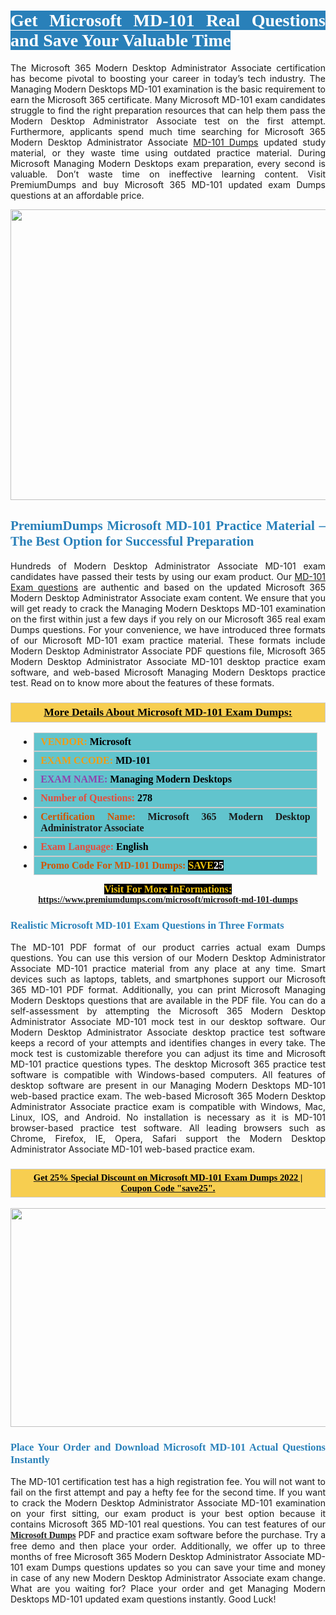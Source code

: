 <h1 style="text-align: justify;"><span style="color:#ffffff;"><span style="font-family:Georgia,serif;"><strong><span style="background-color:#2980b9;">Get Microsoft MD-101 Real Questions and Save Your Valuable Time</span></strong></span></span></h1>

<p style="text-align: justify;">The Microsoft 365 Modern Desktop Administrator Associate certification has become pivotal to boosting your career in today’s tech industry. The Managing Modern Desktops MD-101 examination is the basic requirement to earn the Microsoft 365 certificate. Many Microsoft MD-101 exam candidates struggle to find the right preparation resources that can help them pass the Modern Desktop Administrator Associate test on the first attempt. Furthermore, applicants spend much time searching for Microsoft 365 Modern Desktop Administrator Associate <a href="https://www.premiumdumps.com/microsoft/microsoft-md-101-dumps">MD-101 Dumps</a> updated study material, or they waste time using outdated practice material. During Microsoft Managing Modern Desktops exam preparation, every second is valuable. Don’t waste time on ineffective learning content. Visit PremiumDumps and buy Microsoft 365 MD-101 updated exam Dumps questions at an affordable price.</p>

<p style="text-align: center;"><a href="https://www.premiumdumps.com/microsoft/microsoft-md-101-dumps"><img alt="" src="https://i.imgur.com/KJGzbJ2.jpeg" style="width: 700px; height: 465px;" /></a></p>

<h2 style="text-align: justify;"><span style="color:#2980b9;"><span style="font-family:Georgia,serif;"><strong>PremiumDumps Microsoft MD-101 Practice Material – The Best Option for Successful Preparation</strong></span></span></h2>

<p style="text-align: justify;">Hundreds of Modern Desktop Administrator Associate MD-101 exam candidates have passed their tests by using our exam product. Our <a href="https://www.premiumdumps.com/microsoft/microsoft-md-101-dumps">MD-101 Exam questions</a> are authentic and based on the updated Microsoft 365 Modern Desktop Administrator Associate exam content. We ensure that you will get ready to crack the Managing Modern Desktops MD-101 examination on the first within just a few days if you rely on our Microsoft 365 real exam Dumps questions. For your convenience, we have introduced three formats of our Microsoft MD-101 exam practice material. These formats include Modern Desktop Administrator Associate PDF questions file, Microsoft 365 Modern Desktop Administrator Associate MD-101 desktop practice exam software, and web-based Microsoft Managing Modern Desktops practice test. Read on to know more about the features of these formats.</p>

<h3 style="background: #f7ce50; border: 1px solid rgb(204, 204, 204); padding: 5px 10px; text-align: center;"><span style="font-family:Georgia,serif;"><u><u><span style="color:#000000;"><span style="font-size:11pt"><span style="line-height:normal"><b><span style="font-size:13.0pt"><span cambria="">More Details About Microsoft MD-101 Exam Dumps:</span></span></b></span></span></span></u></u></span></h3>

<ul>
	<li style="margin:0cm 10pt">
	<div style="background:#61c4cd; border: 1px solid rgb(204, 204, 204); padding: 5px 10px; text-align: justify;"><span style="font-family:Georgia,serif;"><span style="font-size:11pt"><span style="line-height:normal"><b><span style="font-size:12.0pt"><span new="" roman="" times=""><span style="color:#f39c12;">VENDOR:</span> <span style="color:#000000;">Microsoft</span></span></span></b></span></span></span></div>
	</li>
	<li style="margin:0cm 10pt">
	<div style="background: #61c4cd; border: 1px solid rgb(204, 204, 204); padding: 5px 10px; text-align: justify;"><span style="font-family:Georgia,serif;"><span style="font-size:11pt"><span style="line-height:normal"><b><span style="font-size:12.0pt"><span new="" roman="" times=""><span style="color:#f39c12;">EXAM CCODE:</span> <span style="color:#000000;">MD-101</span></span></span></b></span></span></span></div>
	</li>
	<li style="margin:0cm 10pt">
	<div style="background: #61c4cd; border: 1px solid rgb(204, 204, 204); padding: 5px 10px; text-align: justify;"><span style="font-family:Georgia,serif;"><span style="font-size:11pt"><span style="line-height:normal"><b><span style="font-size:12.0pt"><span new="" roman="" times=""><span style="color:#8e44ad;">EXAM NAME:</span> <span style="color:#000000;">Managing Modern Desktops</span></span></span></b></span></span></span></div>
	</li>
	<li style="margin:0cm 10pt">
	<div style="background: #61c4cd; border: 1px solid rgb(204, 204, 204); padding: 5px 10px;"><span style="font-family:Georgia,serif;"><span style="font-size:11pt"><span style="line-height:normal"><b><span style="font-size:12.0pt"><span new="" roman="" times=""><span style="color:#e74c3c;">Number of Questions:</span><span style="color:#000000;"><span style="color:#f1c40f;"> </span>278</span></span></span></b></span></span></span></div>
	</li>
	<li style="margin:0cm 10pt">
	<div style="background: #61c4cd; border: 1px solid rgb(204, 204, 204); padding: 5px 10px; text-align: justify;"><span style="font-family:Georgia,serif;"><span style="font-size:11pt"><span style="line-height:normal"><b><span style="font-size:12.0pt"><span new="" roman="" times=""><span style="color:#d35400;">Certification Name:</span> Microsoft 365 Modern Desktop Administrator Associate</span></span></b></span></span></span></div>
	</li>
	<li style="margin:0cm 10pt">
	<div style="background: #61c4cd; border: 1px solid rgb(204, 204, 204); padding: 5px 10px; text-align: justify;"><span style="font-family:Georgia,serif;"><span style="font-size:11pt"><span style="line-height:normal"><b><span style="font-size:12.0pt"><span new="" roman="" times=""><span style="color:#e74c3c;">Exam Language:</span> <span style="color:#000000;">English</span></span></span></b></span></span></span></div>
	</li>
	<li style="margin:0cm 10pt">
	<div style="background: #61c4cd; border: 1px solid rgb(204, 204, 204); padding: 5px 10px;"><span style="font-family:Georgia,serif;"><span style="font-size:11pt"><span style="line-height:normal"><b><span style="font-size:12.0pt"><span new="" roman="" times=""><span style="color:#d35400;">Promo Code For MD-101 Dumps:</span><span style="color:#f1c40f;"> <span style="background-color:#000000;">SAVE</span></span><span style="color:#ffffff;"><span style="background-color:#000000;">25</span></span></span></span></b></span></span></span></div>
	</li>
</ul>

<p style="text-align: center;"><span style="font-family:Georgia,serif;"><strong><span style="font-size:16px;"><span style="color:#f1c40f;"><span style="background-color:#000000;">Visit For More InFormations:</span></span></span> <a href="https://www.premiumdumps.com/microsoft/microsoft-md-101-dumps">https://www.premiumdumps.com/microsoft/microsoft-md-101-dumps</a></strong></span></p>

<h3 style="text-align: justify;"><span style="color:#2980b9;"><span style="font-family:Georgia,serif;"><strong><strong><strong>Realistic Microsoft MD-101 Exam Questions in Three Formats</strong></strong></strong></span></span></h3>

<p style="text-align: justify;">The MD-101 PDF format of our product carries actual exam Dumps questions. You can use this version of our Modern Desktop Administrator Associate MD-101 practice material from any place at any time. Smart devices such as laptops, tablets, and smartphones support our Microsoft 365 MD-101 PDF format. Additionally, you can print Microsoft Managing Modern Desktops questions that are available in the PDF file. You can do a self-assessment by attempting the Microsoft 365 Modern Desktop Administrator Associate MD-101 mock test in our desktop software. Our Modern Desktop Administrator Associate desktop practice test software keeps a record of your attempts and identifies changes in every take. The mock test is customizable therefore you can adjust its time and Microsoft MD-101 practice questions types. The desktop Microsoft 365 practice test software is compatible with Windows-based computers. All features of desktop software are present in our Managing Modern Desktops MD-101 web-based practice exam. The web-based Microsoft 365 Modern Desktop Administrator Associate practice exam is compatible with Windows, Mac, Linux, IOS, and Android. No installation is necessary as it is MD-101 browser-based practice test software. All leading browsers such as Chrome, Firefox, IE, Opera, Safari support the Modern Desktop Administrator Associate MD-101 web-based practice exam.</p>

<h3 style="background: rgb(247, 206, 80); border: 1px solid rgb(204, 204, 204); padding: 5px 10px; text-align: center;"><span style="font-family:Georgia,serif;"><u><span style="color:#000000;"><span style="font-size:11pt;"><span style="line-height:normal;"><b><span cambria="">Get 25% Special Discount on Microsoft MD-101 Exam Dumps 2022 | Coupon Code "save25".</span></b></span></span></span></u></span></h3>

<p style="text-align: center;"><strong><strong><a href="https://www.premiumdumps.com/microsoft/microsoft-md-101-dumps"><img alt="" src="https://i.imgur.com/F18GQwv.jpeg" style="width: 700px; height: 350px;" /></a></strong></strong></p>

<h3 style="text-align: justify;"><strong><span style="color:#2980b9;"><span style="font-family:Georgia,serif;"><strong><strong><strong>Place Your Order and Download Microsoft MD-101 Actual Questions Instantly</strong></strong></strong></span></span></strong></h3>

<p style="text-align: justify;">The MD-101 certification test has a high registration fee. You will not want to fail on the first attempt and pay a hefty fee for the second time. If you want to crack the Modern Desktop Administrator Associate MD-101 examination on your first sitting, our exam product is your best option because it contains Microsoft 365 MD-101 real questions. You can test features of our <span style="font-family:Georgia,serif;"><strong><a href="https://www.premiumdumps.com/microsoft-exam-dumps">Microsoft Dumps</a></strong></span> PDF and practice exam software before the purchase. Try a free demo and then place your order. Additionally, we offer up to three months of free Microsoft 365 Modern Desktop Administrator Associate MD-101 exam Dumps questions updates so you can save your time and money in case of any new Modern Desktop Administrator Associate exam change. What are you waiting for? Place your order and get Managing Modern Desktops MD-101 updated exam questions instantly. Good Luck!</p>
